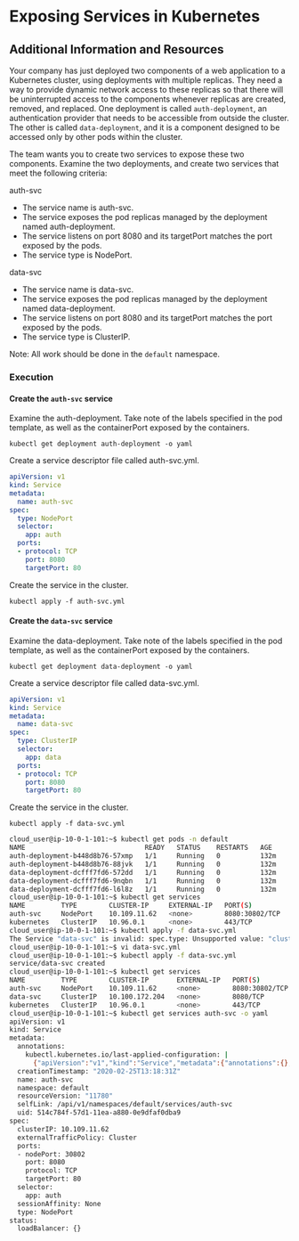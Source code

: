 #  Exposing Services in Kubernetes      
      
## Additional Information and Resources       
    
    
Your company has just deployed two components of a web application to a Kubernetes cluster, using deployments with multiple replicas. They need a way to provide dynamic network access to these replicas so that there will be uninterrupted access to the components whenever replicas are created, removed, and replaced. One deployment is called ```auth-deployment```, an authentication provider that needs to be accessible from outside the cluster. The other is called ```data-deployment```, and it is a component designed to be accessed only by other pods within the cluster.    
    
The team wants you to create two services to expose these two components. Examine the two deployments, and create two services that meet the following criteria:      
      
auth-svc      
    
-  The service name is auth-svc.    
-  The service exposes the pod replicas managed by the deployment named auth-deployment.    
-  The service listens on port 8080 and its targetPort matches the port exposed by the pods.    
-  The service type is NodePort.    
    
data-svc    
    
-  The service name is data-svc.    
-  The service exposes the pod replicas managed by the deployment named data-deployment.    
-  The service listens on port 8080 and its targetPort matches the port exposed by the pods.    
-  The service type is ClusterIP.    
    
Note: All work should be done in the ```default``` namespace.    
    
    
### Execution      
    
#### Create the `auth-svc` service    
  
Examine the auth-deployment. Take note of the labels specified in the pod template, as well as the containerPort exposed by the containers.    
  
```kubectl get deployment auth-deployment -o yaml```  
  
Create a service descriptor file called auth-svc.yml.  
  
```yaml  
apiVersion: v1  
kind: Service  
metadata:  
  name: auth-svc  
spec:  
  type: NodePort  
  selector:  
    app: auth  
  ports:  
  - protocol: TCP  
    port: 8080  
    targetPort: 80  
```  
  
Create the service in the cluster.    
  
```kubectl apply -f auth-svc.yml```  
  
#### Create the `data-svc` service    
  
Examine the data-deployment. Take note of the labels specified in the pod template, as well as the containerPort exposed by the containers.  
  
```kubectl get deployment data-deployment -o yaml```  
  
Create a service descriptor file called data-svc.yml.  
  
```yaml  
apiVersion: v1  
kind: Service  
metadata:  
  name: data-svc  
spec:  
  type: ClusterIP  
  selector:  
    app: data  
  ports:  
  - protocol: TCP  
    port: 8080  
    targetPort: 80  
```  
Create the service in the cluster.    
  
```kubectl apply -f data-svc.yml```

  

```bash
cloud_user@ip-10-0-1-101:~$ kubectl get pods -n default
NAME                              READY   STATUS    RESTARTS   AGE
auth-deployment-b448d8b76-57xmp   1/1     Running   0          132m
auth-deployment-b448d8b76-88jvk   1/1     Running   0          132m
data-deployment-dcfff7fd6-572dd   1/1     Running   0          132m
data-deployment-dcfff7fd6-9nqbn   1/1     Running   0          132m
data-deployment-dcfff7fd6-l6l8z   1/1     Running   0          132m
cloud_user@ip-10-0-1-101:~$ kubectl get services
NAME         TYPE        CLUSTER-IP     EXTERNAL-IP   PORT(S)          AGE
auth-svc     NodePort    10.109.11.62   <none>        8080:30802/TCP   25s
kubernetes   ClusterIP   10.96.0.1      <none>        443/TCP          133m
cloud_user@ip-10-0-1-101:~$ kubectl apply -f data-svc.yml
The Service "data-svc" is invalid: spec.type: Unsupported value: "clusterIP": supported values: "ClusterIP", "ExternalName", "LoadBalancer", "NodePort"
cloud_user@ip-10-0-1-101:~$ vi data-svc.yml
cloud_user@ip-10-0-1-101:~$ kubectl apply -f data-svc.yml
service/data-svc created
cloud_user@ip-10-0-1-101:~$ kubectl get services
NAME         TYPE        CLUSTER-IP       EXTERNAL-IP   PORT(S)          AGE
auth-svc     NodePort    10.109.11.62     <none>        8080:30802/TCP   75s
data-svc     ClusterIP   10.100.172.204   <none>        8080/TCP         5s
kubernetes   ClusterIP   10.96.0.1        <none>        443/TCP          133m
cloud_user@ip-10-0-1-101:~$ kubectl get services auth-svc -o yaml
apiVersion: v1
kind: Service
metadata:
  annotations:
    kubectl.kubernetes.io/last-applied-configuration: |
      {"apiVersion":"v1","kind":"Service","metadata":{"annotations":{},"name":"auth-svc","namespace":"default"},"spec":{"ports":[{"port":8080,"protocol":"TCP","targetPort":80}],"selector":{"app":"auth"},"type":"NodePort"}}
  creationTimestamp: "2020-02-25T13:18:31Z"
  name: auth-svc
  namespace: default
  resourceVersion: "11780"
  selfLink: /api/v1/namespaces/default/services/auth-svc
  uid: 514c784f-57d1-11ea-a880-0e9dfaf0dba9
spec:
  clusterIP: 10.109.11.62
  externalTrafficPolicy: Cluster
  ports:
  - nodePort: 30802
    port: 8080
    protocol: TCP
    targetPort: 80
  selector:
    app: auth
  sessionAffinity: None
  type: NodePort
status:
  loadBalancer: {}
```